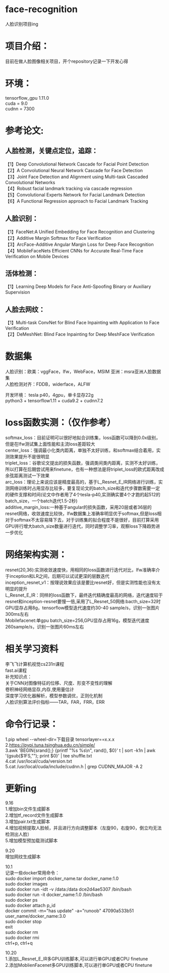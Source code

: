 # face-recognition
人脸识别项目ing<br/>

# 项目介绍：<br/>
目前在做人脸图像相关项目，开个repository记录一下开发心得<br/>

# 环境：<br/>
tensorflow_gpu 1.11.0<br/>
cuda = 9.0<br/>
cudnn = 7300<br/>

# 参考论文:<br/>
## 人脸检测，关键点定位，追踪：<br/>
【1】Deep Convolutional Network Cascade for Facial Point Detection<br/>
【2】A Convolutional Neural Network Cascade for Face Detection<br/>
【3】Joint Face Detection and Alignment using Multi-task Cascaded Convolutional Networks<br/>
【4】Robust facial landmark tracking via cascade regression<br/>
【5】Convolutional Experts Network for Facial Landmark Detection<br/>
【6】A Functional Regression approach to Facial Landmark Tracking<br/>

## 人脸识别：<br/>
【1】FaceNet:A Unified Embedding for Face Recognition and Clustering<br/>
【2】Additive Margin Softmax for Face Verification<br/>
【3】ArcFace-Additive Angular Margin Loss for Deep Face Recognition<br/>
【4】MobileFaceNets Efficient CNNs for Accurate Real-Time Face Verification on Mobile Devices <br/>
## 活体检测：<br/>
【1】Learning Deep Models for Face Anti-Spoofing Binary or Auxiliary Supervision<br/>
## 人脸去网纹：<br/>
【1】Multi-task ConvNet for Blind Face Inpainting with Application to Face Verification<br/>
【2】DeMeshNet: Blind Face Inpainting for Deep MeshFace Verification<br/>


# 数据集<br/>
人脸识别：欧美：vggFace，lfw，WebFace，MSIM   亚洲：msra亚洲人脸数据集<br/>
人脸检测对齐：FDDB，widerface，ALFW<br/>

开发环境：
tesla p40，4gpu，单卡显存22g<br/>
python3 + tensorflow1.11 + cuda9.2 + cudnn7.2<br/>


# loss函数实测：（仅作参考）<br/>
softmax_loss：目前证明可以很好地拟合训练集，loss函数可以降到0.0x级别，但是在lfw测试集上面性能和主流loss差距较大<br/>
center_loss：强调最小化类内距离，单独不太好训练，和softmax结合着用，实测效果提升不是很明显<br/>
triplet_loss：谷歌论文提出的损失函数，强调类间类内距离，实测不太好训练，所以打算在后期尝试用来finetune，也有一种想法是将triplet_loss的欧式距离改成余弦距离测试一下效果<br/>
arc_loss：理论上来说应该是精度最高的，基于L_Resnet_E_IR网络进行训练，实测网络训练时占用显存比较多，要复现论文的batch_size和迭代步骤数需要一定的硬件支撑和时间(论文中作者用了4个tesla-p40,实测确实要4个才跑的起512的batch_size，一个batch迭代1.5-2秒)<br/>
additive_margin_loss:一种基于angular的损失函数，采用20层或者36层的resnet网络，收敛速度比较快，lfw数据集上准确率明显优于softmax,但是loss相对于softmax不太容易降下去，对于训练集的拟合程度不是很好，目前打算采用GPU并行增大batch_size数量进行迭代，同时调整学习率，观察loss下降趋势进一步优化<br/>

# 网络架构实测：<br/>
resnet(20,36):实测收敛速度快，用相同的loss函数进行迭代对比，lfw准确率介于inception和LR之间，后期可以试试更深的层数迭代<br/>
inception_resnet_v1：按理说效果应该是要比resnet好，但是实测性能也没有太明显的提升<br/>
L_Resnet_E_IR：同样的loss函数下，最终迭代精确度最高的网络，迭代速度较于resnet和inception-resnet要慢一倍,采用了L_Resnet_50网络:bacth_size=32时GPU显存占用8g，tensorflow模型迭代速度约30-40 sample/s，识别一张图片300ms左右<br/>
Mobilefacenet:单gpu batch_size=256,GPU显存占用16g，模型迭代速度260sample/s，识别一张图片60ms左右<br/>

# 相关学习资料
李飞飞计算机视觉cs231n课程<br/>
fast.ai课程<br/>
补充知识点：<br/>
关于CNN对图像特征的位移、尺度、形变不变性的理解<br/>
卷积神经网络显存,内存,使用量估计<br/>
深度学习优化器解析，模型参数调优，正则化机制<br/>
人脸识别算法评价指标——TAR，FAR，FRR，ERR<br/>


# 命令行记录：<br/>
1.pip wheel --wheel-dir=下载目录 tensorlayer==x.x.x<br/>
2.https://pypi.tuna.tsinghua.edu.cn/simple/<br/>
3.awk 'BEGIN{srand();} {printf "%s %s\n", rand(), $0}' t | sort -k1n | awk '{gsub($1FS,""); print $0}' | tee shuffle.txt<br/>
4.cat /usr/local/cuda/version.txt<br/>
5.cat /usr/local/cuda/include/cudnn.h | grep CUDNN_MAJOR -A 2<br/>

# 更新ing
9.16<br/>
1.增加bin文件生成脚本<br/>
2.增加tf_record文件生成脚本<br/>
3.增加pair.txt生成脚本<br/>
4.增加视频提取人脸帧，并且进行方向调整脚本（左旋90，右旋90，倒立均无法检测出人脸）<br/>
5.增加模型预加载测试脚本<br/>

9.20<br/>
增加网纹生成脚本<br/>

10.1<br/>
记录一些docker常用命令：<br/>
sudo docker import docker_name.tar docker_name:1.0<br/>
sudo docker images<br/>
sudo docker run -idt -v /data:/data dce2d4ae5307 /bin/bash<br/>
sudo docker run -it docker_name:1.0 /bin/bash<br/>
sudo docker ps<br/>
sudo docker attach p_id<br/>
docker commit -m="has update" -a="runoob" 47090a533b51 user_name/docker_name:3.0<br/>
sudo docker stop<br/>
exit<br/>
sudo docker rm  <br/>
sudo docker rmi <br/>
ctrl+p, ctrl+q <br/>

10.20<br/>
1.添加L_Resnet_E_IR多GPU训练脚本,可以进行单GPU或者CPU finetune<br/>
2.添加MoblienFacenet多GPU训练脚本,可以进行单GPU或者CPU finetune<br/>


